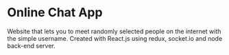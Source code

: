 # Online Chat App

Website that lets you to meet randomly selected people on the internet with the simple username. Created with React.js using redux, socket.io and node back-end server.
